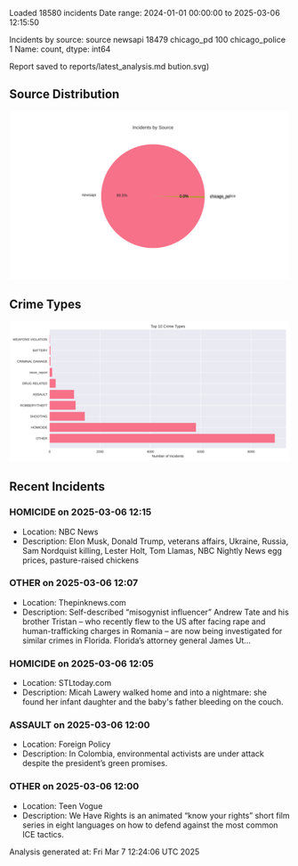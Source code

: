 
Loaded 18580 incidents
Date range: 2024-01-01 00:00:00 to 2025-03-06 12:15:50

Incidents by source:
source
newsapi           18479
chicago_pd          100
chicago_police        1
Name: count, dtype: int64

Report saved to reports/latest_analysis.md
bution.svg)

## Source Distribution
![Source Distribution](images/source_distribution.svg)

## Crime Types
![Crime Types](images/crime_types.svg)

## Recent Incidents

### HOMICIDE on 2025-03-06 12:15
- Location: NBC News
- Description: Elon Musk, Donald Trump, veterans affairs, Ukraine, Russia, Sam Nordquist killing, Lester Holt, Tom Llamas, NBC Nightly News egg prices, pasture-raised chickens


### OTHER on 2025-03-06 12:07
- Location: Thepinknews.com
- Description: Self-described “misogynist influencer” Andrew Tate and his brother Tristan – who recently flew to the US after facing rape and human-trafficking charges in Romania – are now being investigated for similar crimes in Florida. Florida’s attorney general James Ut…


### HOMICIDE on 2025-03-06 12:05
- Location: STLtoday.com
- Description: Micah Lawery walked home and into a nightmare: she found her infant daughter and the baby's father bleeding on the couch.


### ASSAULT on 2025-03-06 12:00
- Location: Foreign Policy
- Description: In Colombia, environmental activists are under attack despite the president’s green promises.


### OTHER on 2025-03-06 12:00
- Location: Teen Vogue
- Description: We Have Rights is an animated “know your rights” short film series in eight languages on how to defend against the most common ICE tactics.

Analysis generated at: Fri Mar  7 12:24:06 UTC 2025
